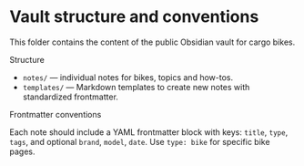 # Vault structure and conventions

This folder contains the content of the public Obsidian vault for cargo bikes.

Structure

- `notes/` — individual notes for bikes, topics and how-tos.
- `templates/` — Markdown templates to create new notes with standardized frontmatter.

Frontmatter conventions

Each note should include a YAML frontmatter block with keys: `title`, `type`, `tags`, and optional `brand`, `model`, `date`. Use `type: bike` for specific bike pages.
